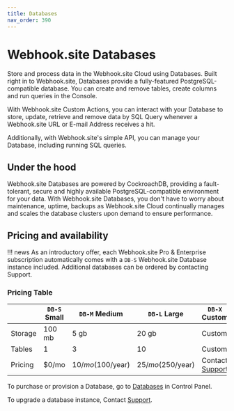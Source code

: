 ```yaml
---
title: Databases
nav_order: 390
---
```


# Webhook.site Databases

Store and process data in the Webhook.site Cloud using Databases. Built right in to Webhook.site, Databases provide a fully-featured PostgreSQL-compatible database. You can create and remove tables, create columns and run queries in the Console. 

With Webhook.site Custom Actions, you can interact with your Database to store, update, retrieve and remove data by SQL Query whenever a Webhook.site URL or E-mail Address receives a hit.

Additionally, with Webhook.site's simple API, you can manage your Database, including running SQL queries.

## Under the hood

Webhook.site Databases are powered by CockroachDB, providing a fault-tolerant, secure and highly available PostgreSQL-compatible environment for your data. With Webhook.site Databases, you don't have to worry about maintenance, uptime, backups as Webhook.site Cloud continually manages and scales the database clusters upon demand to ensure performance.

## Pricing and availability

!!! news
    As an introductory offer, each Webhook.site Pro & Enterprise subscription automatically comes with a `DB-S` Webhook.site Database instance included. Additional databases can be ordered by contacting Support.

### Pricing Table

|         | `DB-S` Small | `DB-M` Medium      | `DB-L` Large       | `DB-X` Custom   |
|---------|--------------|--------------------|--------------------|-----------------|
| Storage | 100 mb       | 5 gb               | 20 gb              | Custom          |
| Tables  | 1            | 3                  | 10                 | Custom          |
| Pricing | $0/mo        | $10/mo ($100/year) | $25/mo ($250/year) | Contact [Support](https://support.webhook.site) |

To purchase or provision a Database, go to [Databases](https://webhook.site/control-panel/databases) in Control Panel.

To upgrade a database instance, Contact [Support](https://support.webhook.site).